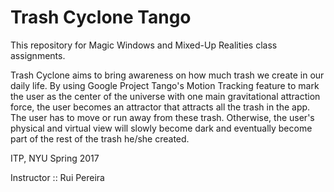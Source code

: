 # Trash Cyclone Tango

This repository for Magic Windows and Mixed-Up Realities class assignments.

Trash Cyclone aims to bring awareness on how much trash we create in our daily life. By using Google Project Tango's Motion Tracking feature to mark the user as the center of the universe with one main gravitational attraction force, the user becomes an attractor that attracts all the trash in the app. The user has to move or run away from these trash. Otherwise, the user's physical and virtual view will slowly become dark and eventually become part of the rest of the trash he/she created.

ITP, NYU
Spring 2017

Instructor :: Rui Pereira
